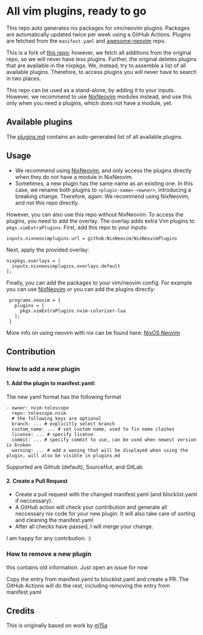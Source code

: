 # All vim plugins, ready to go

This repo auto generates nix packages for vim/neovim plugins.
Packages are automatically updated twice per week using a GitHub Actions.
Plugins are fetched from the `manifest.yaml` and [awesome-neovim][0] repo.

This is a fork of [this repo](https://github.com/m15a/nixpkgs-vim-extra-plugins); however, we fetch all additions from the original repo, so we will never have less plugins.
Further, the original deletes plugins that are available in the nixpkgs. We, instead, try to assemble a list of all available plugins.
Therefore, to access plugins you will never have to search in two places.

This repo can be used as a stand-alone, by adding it to your inputs.
However, we recommend to use [NixNeovim](https://github.com/NixNeovim/NixNeovim) modules instead, and use this only when you need a plugins, which does not have a module, yet.

## Available plugins

The [plugins.md](plugins.md) contains an auto-generated list of all available plugins.

## Usage

- We recommend using [NixNeovim](https://github.com/NixNeovim/NixNeovim), and only access the plugins directly when they do not have a module in NixNeovim.
- Sometimes, a new plugin has the same name as an existing one. In this case, we rename both plugins to `<plugin-name>-<owner>`, introducing a breaking change. Therefore, again: We recommend using NixNeovim, and not this repo directly.

However, you can also use this repo without NixNeovim:
To access the plugins, you need to add the overlay.
The overlay adds extra Vim plugins to `pkgs.vimExtraPlugins`.
First, add this repo to your inputs:

```
inputs.nixneovimplugins.url = github:NixNeovim/NixNeovimPlugins
```

Next, apply the provided overlay:

```
nixpkgs.overlays = [
  inputs.nixneovimplugins.overlays.default
];
```

Finally, you can add the packages to your vim/neovim config. For example you can use [NixNeovim](https://github.com/NixNeovim/Nixneovim) or you can add the plugins directly:

```
 programs.neovim = {
   plugins = [
     pkgs.vimExtraPlugins.nvim-colorizer-lua
   ];
 }
```

More info on using neovim with nix can be found here: [NixOS Neovim](https://nixos.wiki/wiki/Neovim)

[0]: https://github.com/rockerBOO/awesome-neovim
[1]: https://nixos.org/manual/nix/stable/release-notes/rl-2.4.html?highlight=builtins.getFlake#other-features
[2]: https://nur.nix-community.org/
[3]: https://nur.nix-community.org/repos/m15a/


## Contribution

### How to add a new plugin

#### 1. Add the plugin to manifest.yaml:

The new yaml format has the following format

```
- owner: nvim-telescope
  repo: telescope.nvim
  # the following keys are optional
  branch: ... # explicitly select branch
  custom_name: ... # set custom name, used to fix name clashes
  license: ... # specify license
  commit: ... # specify commit to use, can be used when newest version is broken
  warning: ... # add a waning that will be displayed when using the plugin, will also be visible in plugins.md
```

Supported are Github (default), SourceHut, and GitLab.

#### 2. Create a Pull Request

- Create a pull request with the changed manifest.yaml (and blocklist.yaml if neccessary).
- A GitHub action will check your contribution and generate all neccessary nix code for your new plugin. It will also take care of sorting and cleaning the manifest.yaml
- After all checks have passed, I will merge your change.

I am happy for any contribution. :)

### How to remove a new plugin

this contains old information. Just open an issue for now

Copy the entry from manifest.yaml to blocklist.yaml and create a PR.
The GitHub Actions will do the rest, including removing the entry from manifest.yaml

## Credits

This is originally based on work by [m15a](https://github.com/m15a/nixpkgs-vim-extra-plugins)
